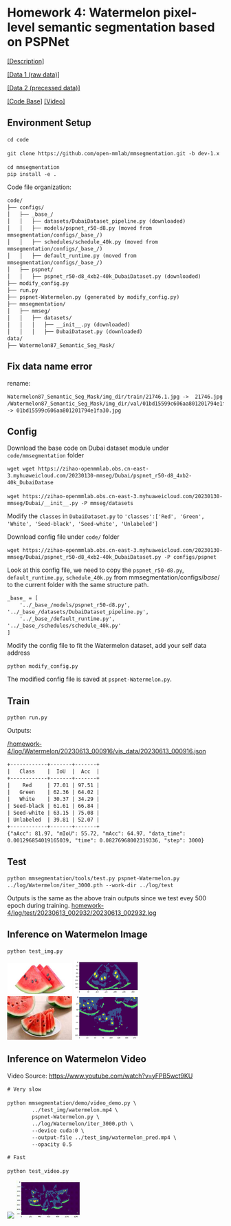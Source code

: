 # Homework 4: Watermelon pixel-level semantic segmentation based on PSPNet

[[Description]](https://github.com/open-mmlab/OpenMMLabCamp/issues/146)

[[Data 1 (raw data)]](https://zihao-openmmlab.obs.cn-east-3.myhuaweicloud.com/20230130-mmseg/dataset/watermelon/Watermelon87_Semantic_Seg_Labelme.zip)

[[Data 2 (precessed data)]](https://zihao-openmmlab.obs.cn-east-3.myhuaweicloud.com/20230130-mmseg/dataset/watermelon/Watermelon87_Semantic_Seg_Mask.zip)

[[Code Base]](https://github.com/TommyZihao/MMSegmentation_Tutorials/tree/main/20230612/%E3%80%90C1%E3%80%91Kaggle%E5%AE%9E%E6%88%98-%E8%BF%AA%E6%8B%9C%E5%8D%AB%E6%98%9F%E8%88%AA%E6%8B%8D%E5%A4%9A%E7%B1%BB%E5%88%AB%E8%AF%AD%E4%B9%89%E5%88%86%E5%89%B2)
[[Video]]()

## Environment Setup

```
cd code

git clone https://github.com/open-mmlab/mmsegmentation.git -b dev-1.x

cd mmsegmentation
pip install -e .
```

Code file organization:

```
code/
├── configs/
│   ├── _base_/
│   │   ├── datasets/DubaiDataset_pipeline.py (downloaded)
│   │   ├── models/pspnet_r50-d8.py (moved from mmsegmentation/configs/_base_/)
│   │   ├── schedules/schedule_40k.py (moved from mmsegmentation/configs/_base_/)
│   │   ├── default_runtime.py (moved from mmsegmentation/configs/_base_/)
│   ├── pspnet/
│   │   ├── pspnet_r50-d8_4xb2-40k_DubaiDataset.py (downloaded)
├── modify_config.py
├── run.py
├── pspnet-Watermelon.py (generated by modify_config.py)
├── mmsegmentation/
│   ├── mmseg/
│   │   ├── datasets/
│   │   │   ├── __init__.py (downloaded)
│   │   │   ├── DubaiDataset.py (downloaded)
data/
├── Watermelon87_Semantic_Seg_Mask/
```

## Fix data name error

rename:
```
Watermelon87_Semantic_Seg_Mask/img_dir/train/21746.1.jpg ->  21746.jpg
/Watermelon87_Semantic_Seg_Mask/img_dir/val/01bd15599c606aa801201794e1fa30.jpg@1280w_1l_2o_100sh.jpg -> 01bd15599c606aa801201794e1fa30.jpg

```


## Config

Download the base code on Dubai dataset module under `code/mmsegmentation` folder
```
wget wget https://zihao-openmmlab.obs.cn-east-3.myhuaweicloud.com/20230130-mmseg/Dubai/pspnet_r50-d8_4xb2-40k_DubaiDatase

wget https://zihao-openmmlab.obs.cn-east-3.myhuaweicloud.com/20230130-mmseg/Dubai/__init__.py -P mmseg/datasets
```

Modify the `classes` in `DubaiDataset.py` to `'classes':['Red', 'Green', 'White', 'Seed-black', 'Seed-white', 'Unlabeled']`


Download config file under `code/` folder
```
wget https://zihao-openmmlab.obs.cn-east-3.myhuaweicloud.com/20230130-mmseg/Dubai/pspnet_r50-d8_4xb2-40k_DubaiDataset.py -P configs/pspnet
```

Look at this config file, we need to copy the `pspnet_r50-d8.py`, `default_runtime.py`, `schedule_40k.py` from mmsegmentation/configs/_base_/ to the current folder with the same structure path.

```
_base_ = [
    '../_base_/models/pspnet_r50-d8.py', '../_base_/datasets/DubaiDataset_pipeline.py',
    '../_base_/default_runtime.py', '../_base_/schedules/schedule_40k.py'
]
```


Modify the config file to fit the Watermelon dataset, add your self data address

```
python modify_config.py
```

The modified config file is saved at `pspnet-Watermelon.py`.

## Train

```
python run.py
```

Outputs:

[/homework-4/log/Watermelon/20230613_000916/vis_data/20230613_000916.json](./log/Watermelon/20230613_000916/vis_data/20230613_000916.json)
```
+------------+-------+-------+
|   Class    |  IoU  |  Acc  |
+------------+-------+-------+
|    Red     | 77.01 | 97.51 |
|   Green    | 62.36 | 64.02 |
|   White    | 30.37 | 34.29 |
| Seed-black | 61.61 | 66.84 |
| Seed-white | 63.15 | 75.08 |
| Unlabeled  | 39.81 | 52.07 |
+------------+-------+-------+
{"aAcc": 81.97, "mIoU": 55.72, "mAcc": 64.97, "data_time": 0.001296854019165039, "time": 0.08276968002319336, "step": 3000}
```

## Test

```
python mmsegmentation/tools/test.py pspnet-Watermelon.py ../log/Watermelon/iter_3000.pth --work-dir ../log/test
```
Outputs is the same as the above train outputs since we test evey 500 epoch during training.
[homework-4/log/test/20230613_002932/20230613_002932.log](./log/test/20230613_002932/20230613_002932.log)

## Inference on Watermelon Image

```
python test_img.py
```

<div align=left>
<img width=30% src="test_img/watermelon_2.png"/>
<img width=30% src="test_img/watermelon_2_pred.png"/>
<br>
<img width=30% src="test_img/watermelon.png"/>
<img width=30% src="test_img/watermelon_pred.png"/>
</div>



## Inference on Watermelon Video

Video Source: https://www.youtube.com/watch?v=yFPB5wct9KU


```
# Very slow

python mmsegmentation/demo/video_demo.py \
        ../test_img/watermelon.mp4 \
        pspnet-Watermelon.py \
        ../log/Watermelon/iter_3000.pth \
        --device cuda:0 \
        --output-file ../test_img/watermelon_pred.mp4 \
        --opacity 0.5
```


```
# Fast

python test_video.py
```

<div align=left>
<img width=30% src="./test_img/watermelon.gif"/>
<img width=30% src="./test_img/watermelon_pred.gif"/>
</div>

